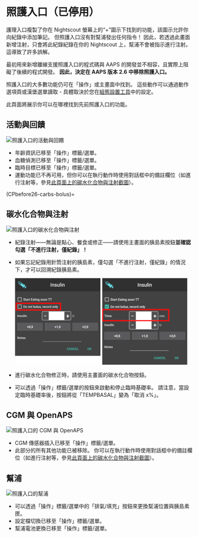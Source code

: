# 照護入口（已停用）

護理入口複製了你在 Nightscout 螢幕上的“+”圖示下找到的功能，該圖示允許你向紀錄中添加筆記。 但照護入口沒有對幫浦發出任何指令！ 因此，若透過此畫面新增注射，只會將此紀錄紀錄在你的 Nightscout 上，幫浦不會被指示進行注射。 這導致了許多誤解。

最初用來新增離線支援照護入口的程式碼與 AAPS 的開發並不相容，且實際上阻礙了後續的程式開發。 **因此，決定在 AAPS 版本 2.6 中移除照護入口。**

照護入口的大多數功能仍可在「操作」或主畫面中找到。 這些動作可以通過動作選項頁或漢堡選單讀取 - 具體取決於您在[組態設置工具](../SettingUpAaps/ConfigBuilder.md)中的設定。

此頁面將展示你可以在哪裡找到先前照護入口的功能。

## 活動與回饋

![照護入口的活動與回饋](../images/Careportal_25_26_1_IIb.png)

- 年齡資訊已移至「操作」標籤/選單。
- 血糖偵測已移至「操作」標籤/選單。
- 臨時目標已移至「操作」標籤/選單。
- 運動功能已不再可用，但你可以在執行動作時使用對話框中的備註欄位（如進行注射等，參見[此頁面上的碳水化合物與注射截圖](#carbs--bolus)）。

(CPbefore26-carbs-bolus)=

## 碳水化合物與注射

![照護入口的碳水化合物與注射](../images/Careportal_25_26_2_IIa.png)

- 紀錄注射——無論是點心、餐食或修正——請使用主畫面的胰島素按鈕**並確認勾選「不進行注射，僅紀錄」！**

- 如果忘記紀錄用針筒注射的胰島素，僅勾選「不進行注射，僅紀錄」的情況下，才可以回溯紀錄胰島素。

  ![透過胰島素按鈕回溯紀錄胰島素](../images/Careportal_25_26_5.png)

- 進行碳水化合物修正時，請使用主畫面的碳水化合物按鈕。

- 可以透過「操作」標籤/選單的按鈕來啟動和停止臨時基礎率。 請注意，當設定臨時基礎率後，按鈕將從「TEMPBASAL」變為「取消 x%」。

## CGM 與 OpenAPS

![照護入口的 CGM 與 OpenAPS](../images/Careportal_25_26_3_IIa.png)

- CGM 傳感器插入已移至「操作」標籤/選單。
- 此部分的所有其他功能已被移除。 你可以在執行動作時使用對話框中的備註欄位（如進行注射等，參見[此頁面上的碳水化合物與注射截圖](#carbs--bolus)）。

## 幫浦

![照護入口的幫浦](../images/Careportal_25_26_4_IIb.png)

- 可以透過「操作」標籤/選單中的「排氣/填充」按鈕來更換幫浦位置與胰島素匣。
- 設定檔切換已移至「操作」標籤/選單。
- 幫浦電池更換已移至「操作」標籤/選單。
